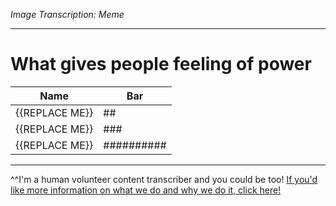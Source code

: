 *Image Transcription: Meme*

---

# What gives people feeling of power

Name | Bar
----|---
{{REPLACE ME}} | \#\#
{{REPLACE ME}} | \#\#\#
{{REPLACE ME}} | \#\#\#\#\#\#\#\#\#\#

---

^^I'm&#32;a&#32;human&#32;volunteer&#32;content&#32;transcriber&#32;and&#32;you&#32;could&#32;be&#32;too!&#32;[If&#32;you'd&#32;like&#32;more&#32;information&#32;on&#32;what&#32;we&#32;do&#32;and&#32;why&#32;we&#32;do&#32;it,&#32;click&#32;here!](https://www.reddit.com/r/TranscribersOfReddit/wiki/index)
